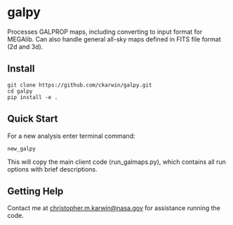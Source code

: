 # galpy
Processes GALPROP maps, including converting to input format for MEGAlib. Can also handle general all-sky maps defined in FITS file format (2d and 3d). 

## Install
```
git clone https://github.com/ckarwin/galpy.git
cd galpy
pip install -e .
```

## Quick Start
For a new analysis enter terminal command:
```
new_galpy
```
This will copy the main client code (run_galmaps.py), which contains all run options with brief descriptions. 

## Getting Help
Contact me at christopher.m.karwin@nasa.gov for assistance running the code.  
